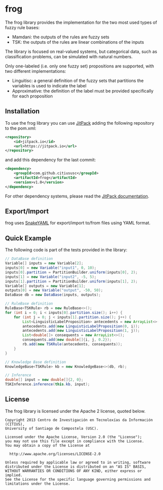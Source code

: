 # frog
The frog library provides the implementation for the two most used types of fuzzy rule bases:
* Mamdani: the outputs of the rules are fuzzy sets
* TSK: the outputs of the rules are linear combinations of the inputs

The library is focused on real-valued systems, but categorical data, such as classification problems, can be simulated
with natural numbers.

Only one-labeled (i.e. only one fuzzy set) propositions are supported, with two different implementations:
* Linguitisc: a general definition of the fuzzy sets that partitions the variables is used to indicate the label
* Approximative: the definition of the label must be provided specifically for each proposition

## Installation
To use the frog library you can use [JitPack](http://jitpack.io) adding the following repository to the pom.xml:
```xml
<repository>
    <id>jitpack.io</id>
    <url>https://jitpack.io</url>
</repository>
```
and add this dependency for the last commit:
```xml
<dependency>
    <groupId>com.github.citiususc</groupId>
    <artifactId>frog</artifactId>
    <version>v1.0</version>
</dependency>
```

For other dependency systems, please read the [JitPack documentation](https://jitpack.io/docs/).

## Export/Import
frog uses [SnakeYAML](https://github.com/asomov/snakeyaml) for export/import to/from files using YAML format.

## Quick Example
The following code is part of the tests provided in the library:

```java
// DataBase definition
Variable[] inputs = new Variable[2];
inputs[0] = new Variable("input1", 0, 10);
inputs[0].partition = PartitionBuilder.uniform(inputs[0], 2);
inputs[1] = new Variable("input2", -5, 5);
inputs[1].partition = PartitionBuilder.uniform(inputs[1], 2);
Variable[] outputs = new Variable[1];
outputs[0] = new Variable("output", -50, 50);
DataBase db = new DataBase(inputs, outputs);

// RuleBase definition
RuleBase<TSKRule> rb = new RuleBase<>();
for (int i = 0; i < inputs[0].partition.size(); i++) {
    for (int j = 0; j < inputs[1].partition.size(); j++) {
        List<LinguisticLabelProposition> antecedents = new ArrayList<>();
        antecedents.add(new LinguisticLabelProposition(0, i));
        antecedents.add(new LinguisticLabelProposition(1, j));
        List<double[]> consequents = new ArrayList<>();
        consequents.add(new double[]{i, j, 0.2});
        rb.add(new TSKRule(antecedents, consequents));
    }
}

// Knowledge Base definition
KnowledgeBase<TSKRule> kb = new KnowledgeBase<>(db, rb);

// Inference
double[] input = new double[]{2, 0};
TSKInference.inference(this.kb, input);
```

## License

The frog library is licensed under the Apache 2 license, quoted below.

    Copyright 2013 Centro de Investigación en Tecnoloxías da Información (CITIUS),
    University of Santiago de Compostela (USC).

    Licensed under the Apache License, Version 2.0 (the "License");
    you may not use this file except in compliance with the License.
    You may obtain a copy of the License at

      http://www.apache.org/licenses/LICENSE-2.0

    Unless required by applicable law or agreed to in writing, software
    distributed under the License is distributed on an "AS IS" BASIS,
    WITHOUT WARRANTIES OR CONDITIONS OF ANY KIND, either express or implied.
    See the License for the specific language governing permissions and
    limitations under the License.
